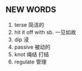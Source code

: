 ## NEW WORDS

1. terse 简洁的
2. hit it off with sb. 一见如故
3. dip 浸
4. passive 被动的
5. knot 绳结 打结
6. regulate 管理
